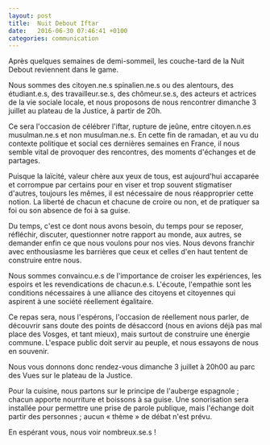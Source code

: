 ```yaml
---
layout: post
title:  Nuit Debout Iftar
date:   2016-06-30 07:46:41 +0100
categories: communication
---
```


Après quelques semaines de demi-sommeil, les couche-tard de la Nuit Debout reviennent dans le game.

Nous sommes des citoyen.ne.s spinalien.ne.s ou des alentours, des étudiant.e.s, des travailleur.se.s, des chômeur.se.s, des acteurs et actrices de la vie sociale locale, et nous proposons de nous rencontrer dimanche 3 juillet au plateau de la Justice, à partir de 20h.

Ce sera l'occasion de célébrer l'iftar, rupture de jeûne, entre citoyen.n.es musulman.ne.s et non musulman.ne.s. En cette fin de ramadan, et au vu du contexte politique et social ces dernières semaines en France, il nous semble vital de provoquer des rencontres, des moments d'échanges et de partages.

Puisque la laïcité, valeur chère aux yeux de tous, est aujourd'hui accaparée et corrompue par certains pour en viser et trop souvent stigmatiser d'autres, toujours les mêmes, il est nécessaire de nous réapproprier cette notion. La liberté de chacun et chacune de croire ou non, et de pratiquer sa foi ou son absence de foi à sa guise.

Du temps, c'est ce dont nous avons besoin, du temps pour se reposer, réfléchir, discuter, questionner notre rapport au monde, aux autres, se demander enfin ce que nous voulons pour nos vies. Nous devons franchir avec enthousiasme les barrières que ceux et celles d'en haut tentent de construire entre nous.

Nous sommes convaincu.e.s de l'importance de croiser les expériences, les espoirs et les revendications de chacun.e.s. L'écoute, l'empathie sont les conditions nécessaires à une alliance des citoyens et citoyennes qui aspirent à une société réellement égalitaire.

Ce repas sera, nous l'espérons, l'occasion de réellement nous parler, de découvrir sans doute des points de désaccord (nous en avions déjà pas mal place des Vosges, et tant mieux), mais surtout de construire une énergie commune. L'espace public doit servir au peuple, et nous essayons de nous en souvenir.

Nous vous donnons donc rendez-vous dimanche 3 juillet à 20h00 au parc des Vues sur le plateau de la Justice.

Pour la cuisine, nous partons sur le principe de l'auberge espagnole ; chacun apporte nourriture et boissons à sa guise. Une sonorisation sera installée pour permettre une prise de parole publique, mais l'échange doit partir des personnes ; aucun « thème » de débat n'est prévu.


En espérant vous, nous voir nombreux.se.s !
